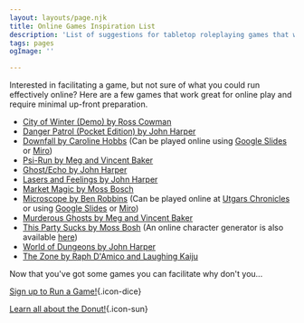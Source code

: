 ```yaml
---
layout: layouts/page.njk
title: Online Games Inspiration List
description: 'List of suggestions for tabletop roleplaying games that work well when played online.'
tags: pages
ogImage: ''

---
```


Interested in facilitating a game, but not sure of what you could run effectively online? Here are a few games that work great for online play and require minimal up-front preparation.

* [City of Winter (Demo) by Ross Cowman](https://screentop.gg/@Deernicorn/cow-b01)
* [Danger Patrol (Pocket Edition) by John Harper](http://www.dangerpatrol.com/dangerpatrol_pocket.pdf)
* [Downfall by Caroline Hobbs](https://www.lessthanthreegames.com/downfall.html) (Can be played online using [Google Slides](https://docs.google.com/presentation/u/0/) or [Miro](miro.com/))
* [Psi-Run by Meg and Vincent Baker](https://lumpley.itch.io/psirun)
* [Ghost/Echo by John Harper](http://www.onesevendesign.com/ghostecho/ghostecho_021909.pdf)
* [Lasers and Feelings by John Harper](https://johnharper.itch.io/lasers-feelings)
* [Market Magic by Moss Bosch](https://beatingthebinary.itch.io/market-magic-expanded-playsets)
* [Microscope by Ben Robbins](https://www.lamemage.com/store.html) (Can be played online at [Utgars Chronicles](https://utgars-chronicles.app) or using [Google Slides](https://docs.google.com/presentation/u/0/) or [Miro](miro.com/))
* [Murderous Ghosts by Meg and Vincent Baker](https://lumpley.itch.io/murderous-ghosts)
* [This Party Sucks by Moss Bosh](https://beatingthebinary.itch.io/this-party-sucks) (An online character generator is also available [here](https://beatingthebinary.itch.io/this-party-sucks-character-generator))
* [World of Dungeons by John Harper](http://www.onesevendesign.com/dw/world_of_dungeons_1979_bw.pdf)
* [The Zone by Raph D'Amico and Laughing Kaiju](https://play.thezonerpg.com/)

Now that you've got some games you can facilitate why don't you...

[Sign up to Run a Game!](/run-an-event){.icon-dice}

[Learn all about the Donut!](/the-donut){.icon-sun}
